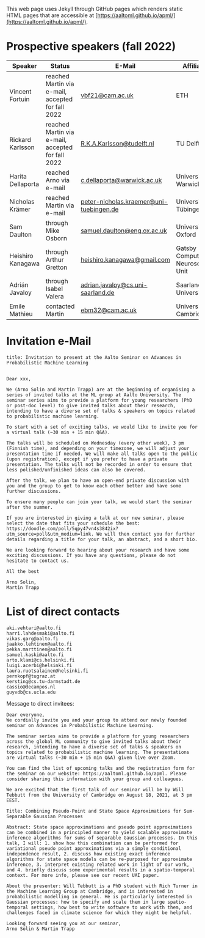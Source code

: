 This web page uses Jekyll through GitHub pages which renders static HTML pages that are accessible at [https://aaltoml.github.io/apml/](https://aaltoml.github.io/apml/).

# Prospective speakers (fall 2022)

| Speaker | Status | E-Mail | Affiliation |
| -------- | -------- | -------- | -------- |
| Vincent Fortuin | reached Martin via e-mail, accepted for fall 2022 | vbf21@cam.ac.uk | ETH |
| Rickard Karlsson | reached Martin via e-mail, accepted for fall 2022 | R.K.A.Karlsson@tudelft.nl | TU Delft |
| Harita Dellaporta | reached Arno via e-mail | c.dellaporta@warwick.ac.uk | University of Warwick |
| Nicholas Krämer | reached Martin via e-mail | peter-nicholas.kraemer@uni-tuebingen.de | University of Tübingen |
| Sam Daulton | through Mike Osborn | samuel.daulton@eng.ox.ac.uk | University of Oxford |
| Heishiro Kanagawa | through Arthur Gretton | heishiro.kanagawa@gmail.com | Gatsby Computational Neuroscience Unit |
| Adrián Javaloy | through Isabel Valera | adrian.javaloy@cs.uni-saarland.de | Saarland University | 
| Emile Mathieu | contacted Martin | ebm32@cam.ac.uk | University of Cambridge |


# Invitation e-Mail

```
title: Invitation to present at the Aalto Seminar on Advances in Probabilistic Machine Learning


Dear xxx,

We (Arno Solin and Martin Trapp) are at the beginning of organising a series of invited talks at the ML group at Aalto University. The seminar series aims to provide a platform for young researchers (PhD or post-doc level) to give invited talks about their research, intending to have a diverse set of talks & speakers on topics related to probabilistic machine learning. 

To start with a set of exciting talks, we would like to invite you for a virtual talk (~30 min + 15 min Q&A).

The talks will be scheduled on Wednesday (every other week), 3 pm (Finnish time), and depending on your timezone, we will adjust your presentation time if needed. We will make all talks open to the public (upon registration), except if you prefer to have a private presentation. The talks will not be recorded in order to ensure that less polished/unfinished ideas can also be covered.

After the talk, we plan to have an open-end private discussion with you and the group to get to know each other better and have some further discussions.

To ensure many people can join your talk, we would start the seminar after the summer. 

If you are interested in giving a talk at our new seminar, please select the date that fits your schedule the best: https://doodle.com/poll/5qpy47vn4s3842ix?utm_source=poll&utm_medium=link. We will then contact you for further details regarding a title for your talk, an abstract, and a short bio.

We are looking forward to hearing about your research and have some exciting discussions. If you have any questions, please do not hesitate to contact us.

All the best

Arno Solin,
Martin Trapp

```


# List of direct contacts

```
aki.vehtari@aalto.fi
harri.lahdesmaki@aalto.fi
vikas.garg@aalto.fi
jaakko.lehtinen@aalto.fi
pekka.marttinen@aalto.fi
samuel.kaski@aalto.fi
arto.klami@cs.helsinki.fi
luigi.acerbi@helsinki.fi
laura.ruotsalainen@helsinki.fi
pernkopf@tugraz.at
kersting@cs.tu-darmstadt.de
cassio@decampos.nl
guyvdb@cs.ucla.edu
```

Message to direct invitees:

```
Dear everyone,
We cordially invite you and your group to attend our newly founded seminar on Advances in Probabilistic Machine Learning.

The seminar series aims to provide a platform for young researchers across the global ML community to give invited talks about their research, intending to have a diverse set of talks & speakers on topics related to probabilistic machine learning. The presentations are virtual talks (~30 min + 15 min Q&A) given live over Zoom. 

You can find the list of upcoming talks and the registration form for the seminar on our website: https://aaltoml.github.io/apml. Please consider sharing this information with your group and colleagues.

We are excited that the first talk of our seminar will be by Will Tebbutt from the University of Cambridge on August 18, 2021, at 3 pm EEST.

Title: Combining Pseudo-Point and State Space Approximations for Sum-Separable Gaussian Processes

Abstract: State space approximations and pseudo point approximations can be combined in a principled manner to yield scalable approximate inference algorithms for sums of separable Gaussian processes. In this talk, I will: 1. show how this combination can be performed for variational pseudo point approximations via a simple conditional independence result, 2. discuss how existing exact inference algorithms for state space models can be re-purposed for approximate inference, 3. interpret existing related work in light of our work, and 4. briefly discuss some experimental results in a spatio-temporal context. For more info, please see our recent UAI paper.

About the presenter: Will Tebbutt is a PhD student with Rich Turner in the Machine Learning Group at Cambridge, and is interested in probabilistic modelling in general. He is particularly interested in Gaussian processes: how to specify and scale them in large spatio-temporal settings, how best to write software to work with them, and challenges faced in climate science for which they might be helpful.

Looking forward seeing you at our seminar,
Arno Solin & Martin Trapp
```
